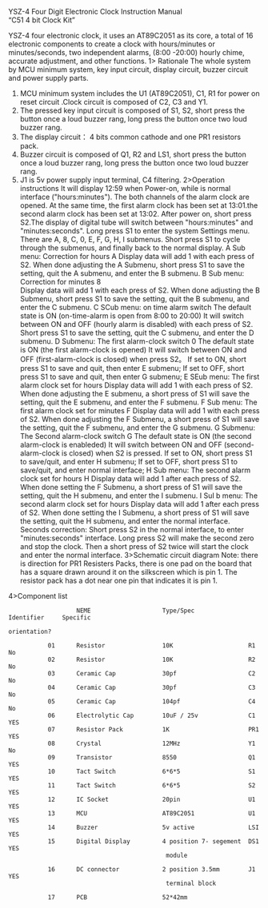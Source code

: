 ﻿YSZ-4 Four Digit Electronic Clock Instruction Manual  
“C51 4 bit Clock Kit” 

YSZ-4 four electronic clock, it uses an AT89C2051 as its core, a total of 16 electronic components to create a clock with hours/minutes or minutes/seconds, two independent alarms, (8:00 -20:00) hourly chime, accurate adjustment, and other functions. 
1> Rationale 
The whole system by MCU minimum system, key input circuit, display circuit, buzzer circuit and power supply parts. 
1. MCU minimum system includes the U1 (AT89C2051), C1, R1 for power on reset circuit .Clock circuit is composed of C2, C3 and Y1. 
2. The pressed key input circuit is composed of S1, S2, short press the button once a loud buzzer rang, long press the button once two loud buzzer rang. 
3. The display circuit： 4 bits common cathode and one PR1 resistors pack. 
4. Buzzer circuit is composed of Q1, R2 and LS1, short press the button once a loud buzzer rang, long press the button once two loud buzzer rang. 
5. J1 is 5v power supply input terminal, C4 filtering. 
2>Operation instructions 
It will display 12:59 when Power-on, while is normal interface ("hours:minutes"). The both channels of the alarm clock are opened. At the same time, the first alarm clock has been set at 13:01.the second alarm clock has been set at 13:02. 
After power on, short press S2.The display of digital tube will switch between "hours:minutes" and "minutes:seconds". 
Long press S1 to enter the system Settings menu. There are A, 8, C, 0, E, F, G, H, I submenus. 
Short press S1 to cycle through the submenus, and finally back to the normal display. 
A Sub menu: Correction for hours 
A 
Display data will add 1 with each press of S2. When done adjusting the A Submenu, short press S1 to save the setting, quit the A submenu, and enter the B submenu. 
B Sub menu: Correction for minutes 
8  
Display data will add 1 with each press of S2.  When done adjusting the B Submenu, short press S1 to save the setting, quit the B submenu, and enter the C submenu. 
C SCub  menu: on time alarm switch 
The default state is ON (on-time-alarm is open from 8:00 to 20:00) 
It will switch between ON and OFF (hourly alarm is disabled) with each press of S2. Short press S1 to save the setting, quit the C submenu, and enter the D submenu. 
D Submenu: The first alarm-clock switch 
0 
The default state is ON (the first alarm-clock is opened) 
It will switch between ON and OFF (first-alarm-clock is closed) when press S2。 If set to ON, short press S1 to save and quit, then enter E submenu; 
If set to OFF, short press S1 to save and quit, then enter G submenu; 
E SEub  menu: The first alarm clock set for hours 
Display data will add 1 with each press of S2. When done adjusting the E submenu, a short press of S1 will save the setting, quit the E submenu, and enter the F submenu. 
F Sub menu: The first alarm clock set for minutes 
F 
Display data will add 1 with each press of S2.  When done adjusting the F Submenu, a short press of S1 will save the setting, quit the F submenu, and enter the G submenu. 
G Submenu: The Second alarm-clock switch 
G 
The default state is ON (the second alarm-clock is enableded) 
It will switch between ON and OFF (second-alarm-clock is closed) when S2 is pressed. If set to ON, short press S1 to save/quit, and enter H submenu; 
If set to OFF, short press S1 to save/quit, and enter normal interface; 
H Sub menu: The second alarm clock set for hours 
H 
Display data will add 1 after each press of S2. When done setting the F Submenu, a short press of S1 will save the setting, quit the H submenu, and enter the I submenu. 
I SuI b menu: The second alarm clock set for hours 
Display data will add 1 after each press of S2. When done setting the I Submenu, a short press of S1 will save the setting, quit the H submenu, and enter the normal interface. 
Seconds correction: 
Short press S2 in the normal interface, to enter "minutes:seconds" interface. Long press S2 will make the second zero and stop the clock. Then a short press of S2 twice will start the clock and enter the normal interface. 
3>Schematic circuit diagram 
Note: there is direction for PR1 Resisters Packs, there is one pad on the board that has a square drawn around it on the silkscreen which is pin 1. The resistor pack has a dot near one pin that indicates it is pin 1.   

4>Component list 
 
                       NEME                    Type/Spec               Identifier     Specific
                                                                                       orientation?
                                                                                       
               01      Resistor                10K                     R1             No 
               02      Resistor                10K                     R2             No 
               03      Ceramic Cap             30pf                    C2             No 
               04      Ceramic Cap             30pf                    C3             No 
               05      Ceramic Cap             104pf                   C4             No 
               06      Electrolytic Cap        10uF / 25v              C1             YES 
               07      Resistor Pack           1K                      PR1            YES 
               08      Crystal                 12MHz                   Y1             No 
               09      Transistor              8550                    Q1             YES 
               10      Tact Switch             6*6*5                   S1             YES 
               11      Tact Switch             6*6*5                   S2             YES 
               12      IC Socket               20pin                   U1             YES 
               13      MCU                     AT89C2051               U1             YES 
               14      Buzzer                  5v active               LSI            YES 
               15      Digital Display         4 position 7- segement  DS1            YES 
                                                module
                                                
               16      DC connector            2 position 3.5mm        J1             YES 
                                                terminal block
                                                
               17      PCB                     52*42mm 

